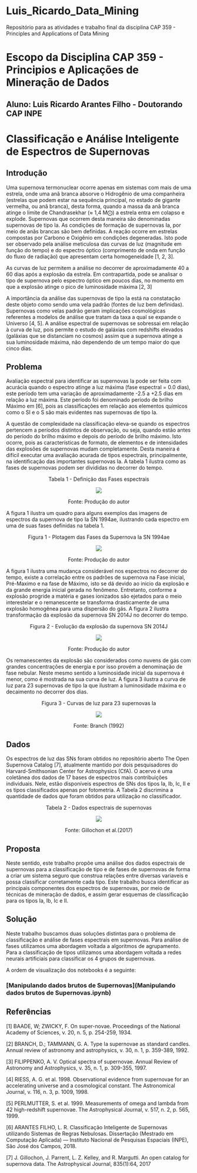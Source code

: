 # Luis_Ricardo_Data_Mining
Repositório para as atividades e trabalho final da disciplina  CAP 359 - Principles and Applications of Data Mining

# Escopo da Disciplina CAP 359 - Principios e Aplicações de Mineração de Dados
## Aluno: Luis Ricardo Arantes Filho - Doutorando CAP INPE

# Classificação e Análise Inteligente de Espectros de Supernovas

## Introdução
Uma supernova termonuclear ocorre apenas em sistemas com mais de uma estrela, onde uma anã branca absorve o Hidrogênio de uma companheira (estrelas que podem estar na sequência principal, no estado de gigante vermelha, ou anã branca), desta forma, quando a massa da anã branca atinge o limite de Chandrasekhar (≈ 1,4 M⨀) a estrela entra em colapso e explode. Supernovas que ocorrem desta maneira são denominadas supernovas de tipo Ia. As condições de formação de supernovas Ia, por meio de anãs brancas são bem definidas. A reação ocorre em estrelas compostas por Carbono e Oxigênio em condições degeneradas. Isto pode ser observado pela análise meticulosa das curvas de luz (magnitude em função do tempo) e do espectro óptico (comprimento de onda em função do fluxo de radiação) que apresentam certa homogeneidade [1, 2, 3].

As curvas de luz permitem a análise no decorrer de aproximadamente 40 a 60 dias após a explosão da estrela. Em contrapartida, pode se analisar o tipo de supernova pelo espectro óptico em poucos dias, no momento em que a explosão atinge o pico de luminosidade máxima [2, 3]

A importância da análise das supernovas de tipo Ia está na constatação deste objeto como sendo uma vela padrão (fontes de luz bem definidas). Supernovas como velas padrão geram implicações cosmológicas referentes a modelos de análise que tratam da taxa a qual se expande o Universo [4, 5]. A análise espectral de supernovas se sobressai em relação à curva de luz, pois permite o estudo de galáxias com redshifts elevados (galáxias que se distanciam no cosmos) assim que a supernova atinge a sua luminosidade máxima, não dependendo de um tempo maior do que cinco dias.

## Problema
Avaliação espectral para identificar as supernovas Ia pode ser feita com acurácia quando o espectro atinge a luz máxima (fase espectral = 0.0 dias), este período tem uma variação de aproximadamente -2.5 a +2.5 dias em relação a luz máxima. Este período foi denominado período de brilho Máximo em [6], pois as classificações em relação aos elementos químicos como o SI e o S são mais evidentes nas supernovas de tipo Ia. 

A questão de complexidade na classificação eleva-se quando os espectros pertencem a períodos distintos de observação, ou seja, quando estão antes do período do brilho máximo e depois do período de brilho máximo. Isto ocorre, pois as características de formato, de elementos e de intensidades das explosões de supernovas mudam completamente. Desta maneira é difícil executar uma avaliação acurada de tipos espectrais, principalmente, na identificação das importantes supernovas Ia. A tabela 1 ilustra como as fases de supernovas podem ser divididas no decorrer do tempo.
<p align="center"> Tabela 1 - Definição das Fases espectrais</p>

<p align="center">
<img src="https://github.com/LuisRicardoAF/Luis_Ricardo_Data_Mining/blob/master/tabela de fases.png">
</p>

<p align="center"> Fonte: Produção do autor</p>

A figura 1 ilustra um quadro para alguns exemplos das imagens de espectros da supernova de tipo Ia SN 1994ae, ilustrando cada espectro em uma de suas fases definidas na tabela 1.

<p align="center"> Figura 1 - Plotagem das Fases da Supernova Ia SN 1994ae</p>

<p align="center">
<img src="https://github.com/LuisRicardoAF/Luis_Ricardo_Data_Mining/blob/master/fases.png">
</p>

<p align="center"> Fonte: Produção do autor</p>

A figura 1 ilustra uma mudança considerável nos espectros no decorrer do tempo, existe a correlação entre os padrões de supernova na Fase inicial, Pré-Maximo e na fase de Máximo, isto se dá devido ao inicio da explosão e da grande energia inicial gerada no fenômeno. Entretanto, conforme a explosão progride a matéria e gases ionizados são ejetados para o meio interestelar e o remanescente se transforma drasticamente de uma explosão homogênea para uma dispersão do gás. A figura 2 ilustra transformação da explosão da supernova SN 2014J no decorrer do tempo.

<p align="center"> Figura 2 - Evolução da explosão da supernova SN 2014J</p>

<p align="center">
<img src="https://github.com/LuisRicardoAF/Luis_Ricardo_Data_Mining/blob/master/gas_dispersao.png">
</p>

<p align="center"> Fonte: Produção do autor</p>

Os remanescentes da explosão são considerados como nuvens de gás com grandes concentrações de energia e por isso provém a denominação de fase nebular. Neste mesmo sentido a luminosidade inicial da supernova é menor, como é mostrada na sua curva de luz. A figura 3 ilustra a curva de luz para 23 supernovas de tipo Ia que ilustram a luminosidade máxima e o decaimento no decorrer dos dias.

<p align="center"> Figura 3 - Curvas de luz para 23 supernovas Ia</p>

<p align="center">
<img src="https://github.com/LuisRicardoAF/Luis_Ricardo_Data_Mining/blob/master/curva de luz.png">
</p>

<p align="center"> Fonte: Branch (1992)</p>

## Dados

Os espectros de luz das SNs foram obtidos no repositório aberto The Open Supernova Catalog [7], atualmente mantido por dois pesquisadores do Harvard-Smithsonian Center for Astrophysics (CfA). O acervo é uma coletânea dos dados de 17 bases de espectros mais contribuições individuais. Nele, estão disponíveis espectros de SNs dos tipos Ia, Ib, Ic, II e os tipos classificados apenas por fotometria. A Tabela 2 discrimina a quantidade de dados que foram obtidos para utilização no classificador.

<p align="center"> Tabela 2 - Dados espectrais de supernovas</p>

<p align="center">
<img src="https://github.com/LuisRicardoAF/Luis_Ricardo_Data_Mining/blob/master/tabela de dados.png">
</p>

<p align="center"> Fonte: Gillochon et al.(2017)</p>

## Proposta

Neste sentido, este trabalho propõe uma análise dos dados espectrais de supernovas para a classificação de tipo e de fases de supernovas de forma a criar um sistema seguro que construa relações entre diversas variaveis e possa classificar corretamente cada tipo. Este trabalho busca identificar as principais componentes dos espectros de supernovas, por meio de técnicas de mineração de dados, e assim gerar esquemas de classificação para os tipos Ia, Ib, Ic e II.

## Solução

Neste trabalho buscamos duas soluções distintas para o problema de classificação e análise de fases espectrais em supernovas. Para análise de fases utilizamos uma abordagem voltada a algoritmos de agrupamento. Para a classificação de tipos utilizamos uma abordagem voltada a redes neurais artificiais para classificar os 4 grupos de supernovas.

A ordem de visualização dos notebooks é a seguinte:

### [Manipulando dados brutos de Supernovas](Manipulando dados brutos de Supernovas.ipynb)

## Referências
[1]	BAADE, W; ZWICKY, F. On super-novae. Proceedings of the National  Academy of Sciences, v. 20, n. 5, p. 254-259, 1934.

[2]	BRANCH, D.; TAMMANN, G. A. Type Ia supernovae as standard candles. Annual review of astronomy and astrophysics, v. 30, n. 1, p. 359-389, 1992.

[3]	FILIPPENKO, A. V. Optical spectra of supernovae. Annual Review of Astronomy and Astrophysics, v. 35, n. 1, p. 309-355, 1997.

[4]	RIESS, A. G. et al. 1998. Observational evidence from supernovae for an accelerating universe and a cosmological constant. The Astronomical Journal, v. 116, n. 3, p. 1009, 1998.

[5]	PERLMUTTER, S. et al. 1999. Measurements of omega and lambda from 42 high-redshift supernovae. The Astrophysical Journal, v. 517, n. 2, p. 565, 1999.

[6]	ARANTES FILHO, L. R. Classificação Inteligente de Supernovas utilizando Sistemas de Regras Nebulosas. Dissertação (Mestrado em Computação Aplicada) — Instituto Nacional de Pesquisas Espaciais (INPE), São José dos Campos, 2018.

[7] J. Gillochon, J. Parrent, L. Z. Kelley, and R. Margutti. An open catalog for supernova data. The Astrophysical Journal, 835(1):64, 2017
